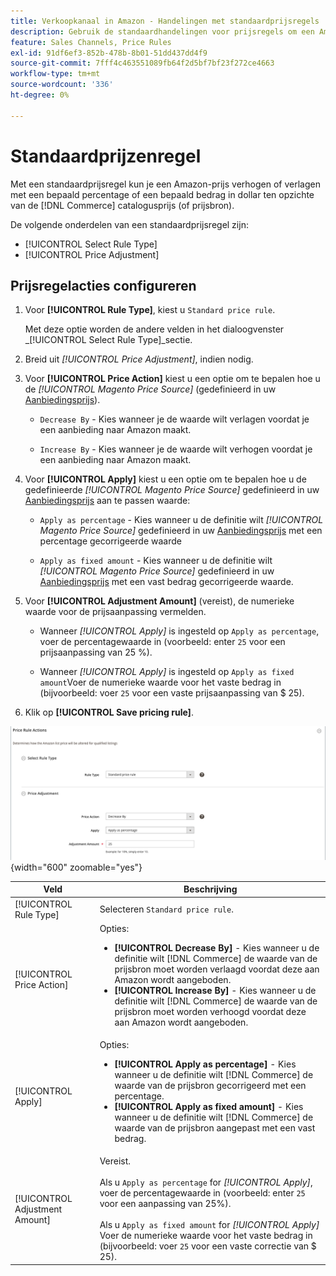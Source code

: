 ```yaml
---
title: Verkoopkanaal in Amazon - Handelingen met standaardprijsregels
description: Gebruik de standaardhandelingen voor prijsregels om een Amazon-aanbiedingsprijs te verhogen of te verlagen ten opzichte van de catalogusprijs (of de prijsbron) van de Handel.
feature: Sales Channels, Price Rules
exl-id: 91df6ef3-852b-478b-8b01-51dd437dd4f9
source-git-commit: 7fff4c463551089fb64f2d5bf7bf23f272ce4663
workflow-type: tm+mt
source-wordcount: '336'
ht-degree: 0%

---
```


# Standaardprijzenregel

Met een standaardprijsregel kun je een Amazon-prijs verhogen of verlagen met een bepaald percentage of een bepaald bedrag in dollar ten opzichte van de [!DNL Commerce] catalogusprijs (of prijsbron).

De volgende onderdelen van een standaardprijsregel zijn:

- [!UICONTROL Select Rule Type]
- [!UICONTROL Price Adjustment]

## Prijsregelacties configureren

1. Voor **[!UICONTROL Rule Type]**, kiest u `Standard price rule`.

   Met deze optie worden de andere velden in het dialoogvenster _[!UICONTROL Select Rule Type]_sectie.

1. Breid uit _[!UICONTROL Price Adjustment]_, indien nodig.

1. Voor **[!UICONTROL Price Action]** kiest u een optie om te bepalen hoe u de *[!UICONTROL Magento Price Source]* (gedefinieerd in uw [Aanbiedingsprijs](./listing-price.md)).

   - `Decrease By` - Kies wanneer je de waarde wilt verlagen voordat je een aanbieding naar Amazon maakt.

   - `Increase By` - Kies wanneer je de waarde wilt verhogen voordat je een aanbieding naar Amazon maakt.

1. Voor **[!UICONTROL Apply]** kiest u een optie om te bepalen hoe u de gedefinieerde *[!UICONTROL Magento Price Source]* gedefinieerd in uw [Aanbiedingsprijs](./listing-price.md) aan te passen waarde:

   - `Apply as percentage` - Kies wanneer u de definitie wilt *[!UICONTROL Magento Price Source]* gedefinieerd in uw [Aanbiedingsprijs](./listing-price.md) met een percentage gecorrigeerde waarde

   - `Apply as fixed amount` - Kies wanneer u de definitie wilt *[!UICONTROL Magento Price Source]* gedefinieerd in uw [Aanbiedingsprijs](./listing-price.md) met een vast bedrag gecorrigeerde waarde.

1. Voor **[!UICONTROL Adjustment Amount]** (vereist), de numerieke waarde voor de prijsaanpassing vermelden.

   - Wanneer *[!UICONTROL Apply]* is ingesteld op `Apply as percentage`, voer de percentagewaarde in (voorbeeld: enter `25` voor een prijsaanpassing van 25 %).

   - Wanneer *[!UICONTROL Apply]* is ingesteld op `Apply as fixed amount`Voer de numerieke waarde voor het vaste bedrag in (bijvoorbeeld: voer `25` voor een vaste prijsaanpassing van $ 25).

1. Klik op **[!UICONTROL Save pricing rule]**.

![Standaardprijsregel](assets/ob-price-rule-action-standard-example.png){width="600" zoomable="yes"}

| Veld | Beschrijving |
|--------------------------------|-----------------------------------------------------------------------------------------------------------------------------------------------------------------------------------------------------------------------------------------------------------------------------------------------------------------------------------|
| [!UICONTROL Rule Type] | Selecteren `Standard price rule`. |
| [!UICONTROL Price Action] | Opties:<ul><li>**[!UICONTROL Decrease By]** - Kies wanneer u de definitie wilt [!DNL Commerce] de waarde van de prijsbron moet worden verlaagd voordat deze aan Amazon wordt aangeboden.</li><li>**[!UICONTROL Increase By]** - Kies wanneer u de definitie wilt [!DNL Commerce] de waarde van de prijsbron moet worden verhoogd voordat deze aan Amazon wordt aangeboden.</li></ul> |
| [!UICONTROL Apply] | Opties:<ul><li>**[!UICONTROL Apply as percentage]** - Kies wanneer u de definitie wilt [!DNL Commerce] de waarde van de prijsbron gecorrigeerd met een percentage.</li><li>**[!UICONTROL Apply as fixed amount]** - Kies wanneer u de definitie wilt [!DNL Commerce] de waarde van de prijsbron aangepast met een vast bedrag.</li></ul> |
| [!UICONTROL Adjustment Amount] | Vereist.<br><br>Als u `Apply as percentage` for *[!UICONTROL Apply]*, voer de percentagewaarde in (voorbeeld: enter `25` voor een aanpassing van 25%).<br><br>Als u `Apply as fixed amount` for *[!UICONTROL Apply]* Voer de numerieke waarde voor het vaste bedrag in (bijvoorbeeld: voer `25` voor een vaste correctie van $ 25). |
